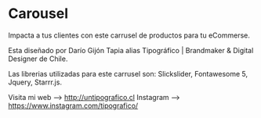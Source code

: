 # Carousel

Impacta a tus clientes con este carrusel de productos para tu eCommerse.

Esta diseñado por Darío Gijón Tapia alias Tipográfico | Brandmaker & Digital Designer de Chile.

Las librerias utilizadas para este carrusel son: Slickslider, Fontawesome 5, Jquery, Starrr.js.

Visita mi web --> http://untipografico.cl
Instagram --> https://www.instagram.com/tipografico/

